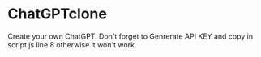 # ChatGPTclone
Create your own ChatGPT.
Don't forget to Genrerate API KEY and copy in script.js line 8 otherwise it won't work.
